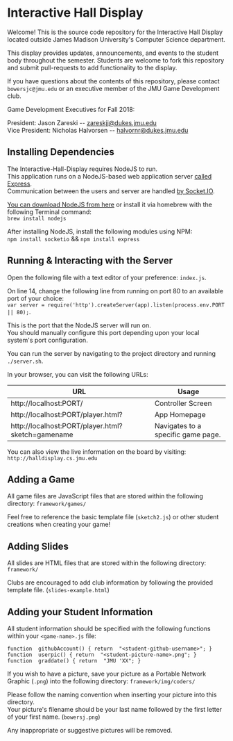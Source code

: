 ﻿# Interactive Hall Display

Welcome! This is the source code repository for the Interactive Hall Display located outside James Madison University's Computer Science department.

This display provides updates, announcements, and events to the student body throughout the semester. Students are welcome to fork this repository and submit pull-requests to add functionality to the display. 

If you have questions about the contents of this repository, please contact `bowersjc@jmu.edu` or an executive member of the JMU Game Development club.

Game Development Executives for Fall 2018:

President: Jason Zareski -- <zareskjj@dukes.jmu.edu>\
Vice President: Nicholas Halvorsen -- <halvornr@dukes.jmu.edu>

## Installing Dependencies

The Interactive-Hall-Display requires NodeJS to run.  
This application runs on a NodeJS-based web application server [called Express](https://expressjs.com/en/api.html).  
Communication between the users and server are handled [by Socket.IO](https://socket.io/docs/).

[You can download NodeJS from here](https://nodejs.org/en/) or install it via homebrew with the following Terminal command:  
`brew install nodejs`

After installing NodeJS, install the following modules using NPM:  
`npm install socketio` && `npm install express`

## Running & Interacting with the Server

Open the following file with a text editor of your preference: `index.js`.

On line 14, change the following line from running on port 80 to an available port of your choice:  
`var server = require('http').createServer(app).listen(process.env.PORT || 80);`.

This is the port that the NodeJS server will run on.  
You should manually configure this port depending upon your local system's port configuration.  

You can run the server by navigating to the project directory and running `./server.sh`.

In your browser, you can visit the following URLs:


| URL      | Usage     |
| ---      | ---       |
| http://localhost:PORT/ | Controller Screen |
| http://localhost:PORT/player.html? |App Homepage |
| http://localhost:PORT/player.html?sketch=gamename | Navigates to a specific game page. |

You can also view the live information on the board by visiting:  
`http://halldisplay.cs.jmu.edu`

## Adding a Game

All game files are JavaScript files that are stored within the following directory: `framework/games/`

Feel free to reference the basic template file (`sketch2.js`) or other student creations when creating your game!

## Adding Slides

All slides are HTML files that are stored within the following directory: `framework/`

Clubs are encouraged to add club information by following the provided template file. (`slides-example.html`)

## Adding your Student Information

All student information should be specified with the following functions within your `<game-name>.js` file:
```
function  githubAccount() { return  "<student-github-username>"; }
function  userpic() { return  "<student-picture-name>.png"; }
function  graddate() { return  "JMU 'XX"; }
```

If you wish to have a picture, save your picture as a Portable Network Graphic (`.png`) into the following directory: `framework/img/coders/`

Please follow the naming convention when inserting your picture into this directory.  
Your picture's filename should be your last name followed by the first letter of your first name. (`bowersj.png`)

Any inappropriate or suggestive pictures will be removed.